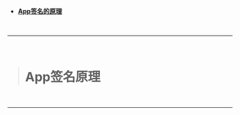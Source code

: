 - [**App签名的原理**](http://blog.cnbang.net/tech/3386/)




<br/>

***
<br/>


>#	App签名原理


<br/>

***
<br/>

